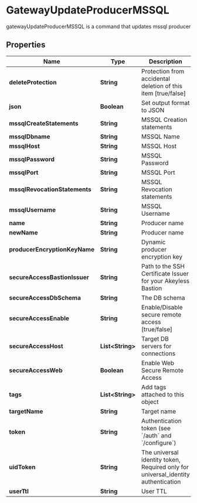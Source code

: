

# GatewayUpdateProducerMSSQL

gatewayUpdateProducerMSSQL is a command that updates mssql producer
## Properties

Name | Type | Description | Notes
------------ | ------------- | ------------- | -------------
**deleteProtection** | **String** | Protection from accidental deletion of this item [true/false] |  [optional]
**json** | **Boolean** | Set output format to JSON |  [optional]
**mssqlCreateStatements** | **String** | MSSQL Creation statements |  [optional]
**mssqlDbname** | **String** | MSSQL Name |  [optional]
**mssqlHost** | **String** | MSSQL Host |  [optional]
**mssqlPassword** | **String** | MSSQL Password |  [optional]
**mssqlPort** | **String** | MSSQL Port |  [optional]
**mssqlRevocationStatements** | **String** | MSSQL Revocation statements |  [optional]
**mssqlUsername** | **String** | MSSQL Username |  [optional]
**name** | **String** | Producer name | 
**newName** | **String** | Producer name |  [optional]
**producerEncryptionKeyName** | **String** | Dynamic producer encryption key |  [optional]
**secureAccessBastionIssuer** | **String** | Path to the SSH Certificate Issuer for your Akeyless Bastion |  [optional]
**secureAccessDbSchema** | **String** | The DB schema |  [optional]
**secureAccessEnable** | **String** | Enable/Disable secure remote access [true/false] |  [optional]
**secureAccessHost** | **List&lt;String&gt;** | Target DB servers for connections |  [optional]
**secureAccessWeb** | **Boolean** | Enable Web Secure Remote Access |  [optional]
**tags** | **List&lt;String&gt;** | Add tags attached to this object |  [optional]
**targetName** | **String** | Target name |  [optional]
**token** | **String** | Authentication token (see &#x60;/auth&#x60; and &#x60;/configure&#x60;) |  [optional]
**uidToken** | **String** | The universal identity token, Required only for universal_identity authentication |  [optional]
**userTtl** | **String** | User TTL |  [optional]



